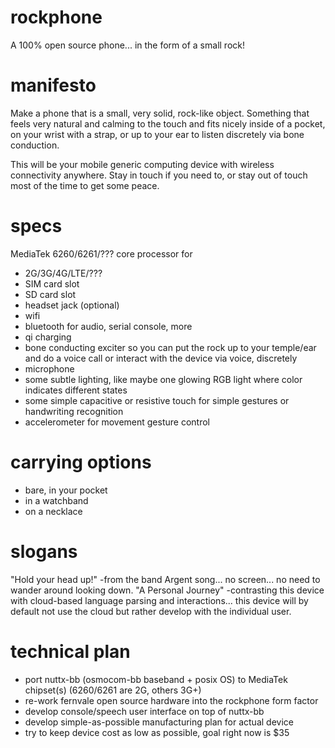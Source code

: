 # rockphone
A 100% open source phone... in the form of a small rock!

# manifesto
Make a phone that is a small, very solid, rock-like object. Something that feels very natural and calming to the touch and fits nicely inside of a pocket, on your wrist with a strap, or up to your ear to listen discretely via bone conduction.

This will be your mobile generic computing device with wireless connectivity anywhere. Stay in touch if you need to, or stay out of touch most of the time to get some peace. 

# specs
MediaTek 6260/6261/??? core processor for 
- 2G/3G/4G/LTE/??? 
- SIM card slot
- SD card slot
- headset jack (optional)
- wifi
- bluetooth for audio, serial console, more
- qi charging
- bone conducting exciter so you can put the rock up to your temple/ear and do a voice call or interact with the device via voice, discretely
- microphone
- some subtle lighting, like maybe one glowing RGB light where color indicates different states
- some simple capacitive or resistive touch for simple gestures or handwriting recognition
- accelerometer for movement gesture control

# carrying options
- bare, in your pocket
- in a watchband
- on a necklace

# slogans
"Hold your head up!" -from the band Argent song... no screen... no need to wander around looking down.
"A Personal Journey" -contrasting this device with cloud-based language parsing and interactions... this device will by default not use the cloud but rather develop with the individual user.

# technical plan
- port nuttx-bb (osmocom-bb baseband + posix OS) to MediaTek chipset(s) (6260/6261 are 2G, others 3G+)
- re-work fernvale open source hardware into the rockphone form factor
- develop console/speech user interface on top of nuttx-bb
- develop simple-as-possible manufacturing plan for actual device
- try to keep device cost as low as possible, goal right now is $35
